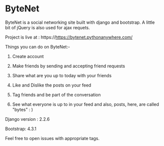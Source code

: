 # ByteNet
ByteNet is a social networking site built with django and bootstrap. A little bit of jQuery is also used for ajax requets. 

Project is live at : https://https://bytenet.pythonanywhere.com/

Things you can do on ByteNet:-

1. Create account

2. Make friends by sending and accepting friend requests

3. Share what are you up to today with your friends

4. Like and Dislike the posts on your feed

5. Tag friends and be part of the conversation

6. See what everyone is up to in your feed
and also, posts, here, are called "bytes" : )


Django version : 2.2.6

Bootstrap: 4.3.1

Feel free to open issues with appropriate tags.

